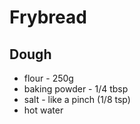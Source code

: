 # Frybread

## Dough
- flour - 250g
- baking powder - 1/4 tbsp
- salt - like a pinch (1/8 tsp)
- hot water